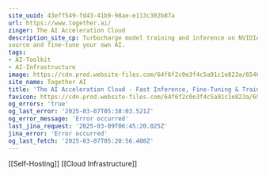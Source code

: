 ```yaml
---
site_uuid: 43eff549-fd43-41b9-98ae-e113c302b87a
url: https://www.together.ai/
zinger: The AI Acceleration Cloud
description_site_cp: Turbocharge model training and inference on NVIDIA GPUs. Build with open
source and fine-tune your own AI.
tags:
- AI-Toolkit
- AI-Infrastructure
image: https://cdn.prod.website-files.com/64f6f2c0e3f4c5a91c1e823a/654692b86325351d86c33550_og-hp.jpg
site_name: Together AI
title: 'The AI Acceleration Cloud - Fast Inference, Fine-Tuning & Training'
favicon: https://cdn.prod.website-files.com/64f6f2c0e3f4c5a91c1e823a/654693d569494912cfc0c0d4_favicon.svg
og_errors: 'true'
og_last_error: '2025-03-07T05:38:03.521Z'
og_error_message: 'Error occurred'
last_jina_request: '2025-03-09T06:45:20.025Z'
jina_error: 'Error occurred'
og_last_fetch: '2025-03-07T05:20:56.408Z'
---
```

[[Self-Hosting]] [[Cloud Infrastructure]]
